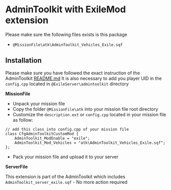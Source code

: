 # AdminToolkit with ExileMod extension

Please make sure the following files exists is this package 

+ `@MissionFile\atk\AdminToolkit_Vehicles_Exile.sqf`

## Installation

Please make sure you have followed the exact instruction of the AdminToolkit <a href="../README.md">README.md</a>
It is also necessary to add you player UID in the `config.cpp` located in `@ExileServer\admintoolkit` directory

**MissionFile**

+ Unpack your mission file
+ Copy the folder `@MissionFile\atk` into your mission file root directory
+ Customize the `description.ext` or `config.cpp` located in your mission file as follow:

```
// add this class into config.cpp of your mission file
class CfgAdminToolkitCustomMod {
    AdminToolkit_ModEnable = "exile";
    AdminToolkit_Mod_Vehicles = "atk\AdminToolkit_Vehicles_Exile.sqf";
};
```

+ Pack your mission file and upload it to your server

**ServerFile**

This extension is part of the AdminToolkit which includes `AdminToolkit_server_exile.sqf` - No more action required
